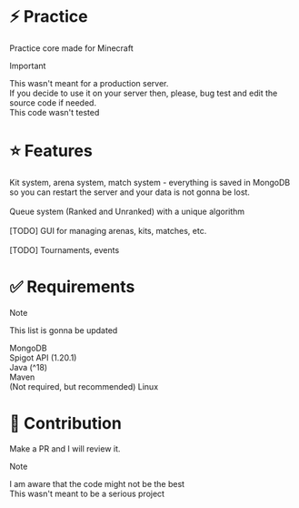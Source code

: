 # ⚡ Practice
Practice core made for Minecraft

> [!IMPORTANT]
> This wasn't meant for a production server.<br> 
> If you decide to use it on your server then, please, bug test and edit the source code if needed.<br>
> This code wasn't tested

# ⭐ Features
Kit system, arena system, match system - everything is saved in MongoDB<br>
so you can restart the server and your data is not gonna be lost.<br>
<br>
Queue system (Ranked and Unranked) with a unique algorithm<br>
<br>
[TODO] GUI for managing arenas, kits, matches, etc.<br>
<br>
[TODO] Tournaments, events

# ✅ Requirements
> [!NOTE]
> This list is gonna be updated

MongoDB <br>
Spigot API (1.20.1) <br>
Java (^18) <br>
Maven<br>
(Not required, but recommended) Linux

# 👨 Contribution
Make a PR and I will review it.

> [!NOTE]
> I am aware that the code might not be the best<br>
> This wasn't meant to be a serious project
